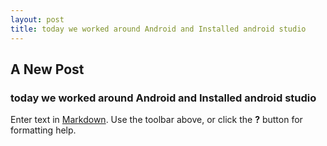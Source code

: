 ```yaml
---
layout: post
title: today we worked around Android and Installed android studio
---
```


## A New Post
### today we worked around Android and Installed android studio
Enter text in [Markdown](http://daringfireball.net/projects/markdown/). Use the toolbar above, or click the **?** button for formatting help.
